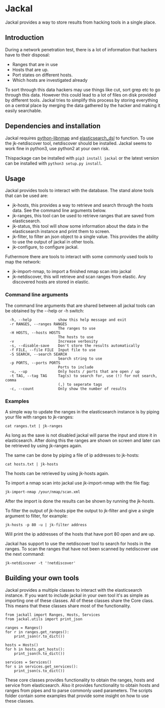 # Jackal
Jackal provides a way to store results from hacking tools in a single place.


## Introduction
During a network penetration test, there is a lot of information that hackers have to their disposal:
- Ranges that are in use
- Hosts that are up.
- Port states on different hosts.
- Which hosts are investigated already

To sort through this data hackers may use things like cut, sort grep etc to go through this data. However this could lead to a lot of files on disk provided by different tools.
Jackal tries to simplify this process by storing everything on a central place by merging the data gathered by the hacker and making it easily searchable.


## Dependencies and installation

Jackal requires [python-libnmap](https://github.com/savon-noir/python-libnmap) and [elasticsearch_dsl](https://github.com/elastic/elasticsearch-dsl-py) to function.
To use the jk-netdiscover tool, netdiscover should be installed. Jackal seems to work fine in python3, use python2 at your own risk.

Thispackage can be installed with `pip3 install jackal` or the latest version can be installed with `python3 setup.py install`.

## Usage

Jackal provides tools to interact with the database. The stand alone tools that can be used are:
- jk-hosts, this provides a way to retrieve and search through the hosts data. See the command line arguments below.
- jk-ranges, this tool can be used to retrieve ranges that are saved from elasticsearch.
- jk-status, this tool will show some information about the data in the elasticsearch instance and print them to screen.
- jk-filter, to filter an json object to a single value. This provides the ability to use the output of jackal in other tools.
- jk-configure, to configure jackal.

Futhermore there are tools to interact with some commonly used tools to map the network:
- jk-import-nmap, to import a finished nmap scan into jackal
- jk-netdiscover, this will retrieve and scan ranges from elastic. Any discovered hosts are stored in elastic.

### Command line arguments
The command line arguments that are shared between all jackal tools can be obtained by the --help or -h switch:
```
  -h, --help            show this help message and exit
  -r RANGES, --ranges RANGES
                        The ranges to use
  -H HOSTS, --hosts HOSTS
                        The hosts to use
  -v                    Increase verbosity
  -s, --disable-save    Don't store the results automatically
  -f FILE, --file FILE  Input file to use
  -S SEARCH, --search SEARCH
                        Search string to use
  -p PORTS, --ports PORTS
                        Ports to include
  -u, --up              Only hosts / ports that are open / up
  -t TAG, --tag TAG     Tag(s) to search for, use (!) for not search, comma
                        (,) to seperate tags
  -c, --count           Only show the number of results
```

### Examples

A simple way to update the ranges in the elasticsearch instance is by piping your file with ranges to jk-ranges:
```
cat ranges.txt | jk-ranges
```
As long as the save is not disabled jackal will parse the input and store it in elasticsearch.
After doing this the ranges are shown on screen and later can be retrieved by using jk-ranges again.

The same can be done by piping a file of ip addresses to jk-hosts:
```
cat hosts.txt | jk-hosts
```

The hosts can be retrieved by using jk-hosts again.

To import a nmap scan into jackal use jk-import-nmap with the file flag:
```
jk-import-nmap /your/nmap/scan.xml
```
After the import is done the results can be shown by running the jk-hosts.

To filter the output of jk-hosts pipe the output to jk-filter and give a single argument to filter, for example:
```
jk-hosts -p 80 -u | jk-filter address
```
Will print the ip addresses of the hosts that have port 80 open and are up.

Jackal has support to use the netdiscover tool to search for hosts in the ranges. To scan the ranges that have not been scanned by netdiscover use the next command:
```
jk-netdiscover -t '!netdiscover'
```

## Building your own tools
Jackal provides a multiple classes to interact with the elasticsearch instance. If you want to include jackal in your own tool it's as simple as importing one of these classes.
All of these classes share the Core class. This means that these classes share most of the functionality.
```
from jackall import Ranges, Hosts, Services
from jackal.utils import print_json

ranges = Ranges()
for r in ranges.get_ranges():
    print_json(r.to_dict())

hosts = Hosts()
for h in hosts.get_hosts():
    print_json(h.to_dict())

services = Services()
for s in services.get_services():
    print_json(s.to_dict())
```

These core classes provides functionality to obtain the ranges, hosts and service from elasticsearch. Also it provides functionality to obtain hosts and ranges from pipes and to parse commonly used parameters.
The scripts folder contain some examples that provide some insight on how to use these classes.
